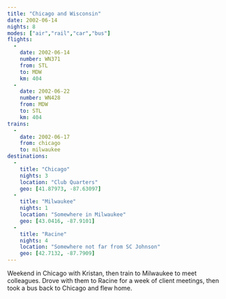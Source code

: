 ```yaml
---
title: "Chicago and Wisconsin"
date: 2002-06-14
nights: 8
modes: ["air","rail","car","bus"]
flights:
  -
    date: 2002-06-14
    number: WN371
    from: STL
    to: MDW
    km: 404
  -
    date: 2002-06-22
    number: WN428
    from: MDW
    to: STL
    km: 404
trains:
  -
    date: 2002-06-17
    from: chicago
    to: milwaukee
destinations:
  -
    title: "Chicago"
    nights: 3
    location: "Club Quarters"
    geo: [41.87973, -87.63097]
  -
    title: "Milwaukee"
    nights: 1
    location: "Somewhere in Milwaukee"
    geo: [43.0416, -87.9101]
  -
    title: "Racine"
    nights: 4
    location: "Somewhere not far from SC Johnson"
    geo: [42.7132, -87.7909]
---
```


Weekend in Chicago with Kristan, then train to Milwaukee to meet colleagues. Drove with them to Racine for a week of client meetings, then took a bus back to Chicago and flew home.
